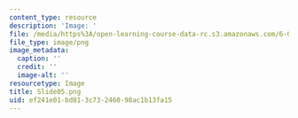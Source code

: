 ```yaml
---
content_type: resource
description: 'Image: '
file: /media/https%3A/open-learning-course-data-rc.s3.amazonaws.com/6-004-computation-structures-spring-2017/ef241e01bd813c73246098ac1b13fa15_Slide05.png
file_type: image/png
image_metadata:
  caption: ''
  credit: ''
  image-alt: ''
resourcetype: Image
title: Slide05.png
uid: ef241e01-bd81-3c73-2460-98ac1b13fa15
---
```

